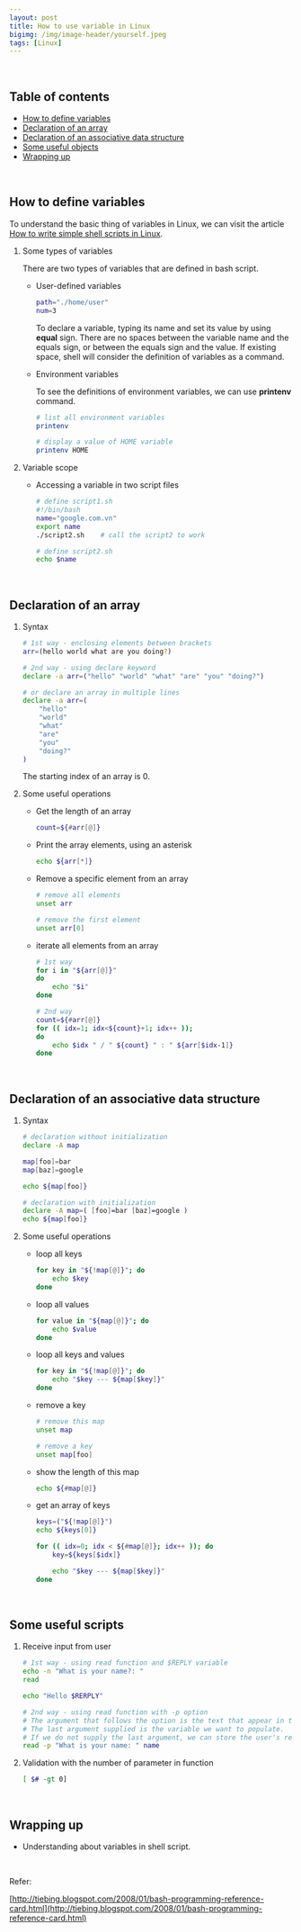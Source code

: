 ```yaml
---
layout: post
title: How to use variable in Linux
bigimg: /img/image-header/yourself.jpeg
tags: [Linux]
---
```





<br>

## Table of contents
- [How to define variables](#how-to-define=variables)
- [Declaration of an array](#declaration-of-an-array)
- [Declaration of an associative data structure](#declaration-of-associate-data-structure)
- [Some useful objects](#some-useful-objects)
- [Wrapping up](#wrapping-up)


<br>

## How to define variables

To understand the basic thing of variables in Linux, we can visit the article [How to write simple shell scripts in Linux](https://gamethapcam.github.io/2019-11-02-How-to-write-simple-scripts-in-linux/).


1. Some types of variables

    There are two types of variables that are defined in bash script.
    - User-defined variables

        ```bash
        path="./home/user"
        num=3
        ```

        To declare a variable, typing its name and set its value by using **equal** sign. There are no spaces between the variable name and the equals sign, or between the equals sign and the value. If existing space, shell will consider the definition of variables as a command.

    - Environment variables

        To see the definitions of environment variables, we can use **printenv** command.

        ```bash
        # list all environment variables
        printenv

        # display a value of HOME variable
        printenv HOME
        ```

2. Variable scope

    - Accessing a variable in two script files

        ```bash
        # define script1.sh
        #!/bin/bash
        name="google.com.vn"
        export name
        ./script2.sh    # call the script2 to work

        # define script2.sh
        echo $name
        ```


<br>

## Declaration of an array

1. Syntax

    ```bash
    # 1st way - enclosing elements between brackets
    arr=(hello world what are you doing?)

    # 2nd way - using declare keyword
    declare -a arr=("hello" "world" "what" "are" "you" "doing?")

    # or declare an array in multiple lines
    declare -a arr=(
        "hello"
        "world"
        "what"
        "are"
        "you"
        "doing?"
    )
    ```

    The starting index of an array is 0.


2. Some useful operations

    - Get the length of an array

        ```bash
        count=${#arr[@]}
        ```


    - Print the array elements, using an asterisk

        ```bash
        echo ${arr[*]}
        ```

    - Remove a specific element from an array

        ```bash
        # remove all elements
        unset arr

        # remove the first element
        unset arr[0]
        ```

    - iterate all elements from an array

        ```bash
        # 1st way
        for i in "${arr[@]}"
        do
            echo "$i"
        done

        # 2nd way
        count=${#arr[@]}
        for (( idx=1; idx<${count}+1; idx++ ));
        do
            echo $idx " / " ${count} " : " ${arr[$idx-1]}
        done
        ```

<br>

## Declaration of an associative data structure

1. Syntax

    ```bash
    # declaration without initialization
    declare -A map

    map[foo]=bar
    map[baz]=google

    echo ${map[foo]}

    # declaration with initialization
    declare -A map=( [foo]=bar [baz]=google )
    echo ${map[foo]}
    ```

2. Some useful operations

    - loop all keys

        ```bash
        for key in "${!map[@]}"; do
            echo $key
        done
        ```

    - loop all values

        ```bash
        for value in "${map[@]}"; do
            echo $value
        done
        ```

    - loop all keys and values

        ```bash
        for key in "${!map[@]}"; do
            echo "$key --- ${map[$key]}"
        done
        ```

    - remove a key

        ```bash
        # remove this map
        unset map

        # remove a key
        unset map[foo]
        ```

    - show the length of this map

        ```bash
        echo ${#map[@]}
        ```

    - get an array of keys

        ```bash
        keys=("${!map[@]}")
        echo ${keys[0]}

        for (( idx=0; idx < ${#map[@]}; idx++ )); do
            key=${keys[$idx]}

            echo "$key --- ${map[$key]}"
        done
        ```

<br>

## Some useful scripts

1. Receive input from user

    ```bash
    # 1st way - using read function and $REPLY variable
    echo -n "What is your name?: "
    read

    echo "Hello $RERPLY"

    # 2nd way - using read function with -p option
    # The argument that follows the option is the text that appear in the prompt.
    # The last argument supplied is the variable we want to populate.
    # If we do not supply the last argument, we can store the user's response in $REPLY variable.
    read -p "What is your name: " name
    ```

2. Validation with the number of parameter in function

    ```bash
    [ $# -gt 0]
    ```

<br>

## Wrapping up

- Understanding about variables in shell script.


<br>

Refer:

[http://tiebing.blogspot.com/2008/01/bash-programming-reference-card.html](http://tiebing.blogspot.com/2008/01/bash-programming-reference-card.html)